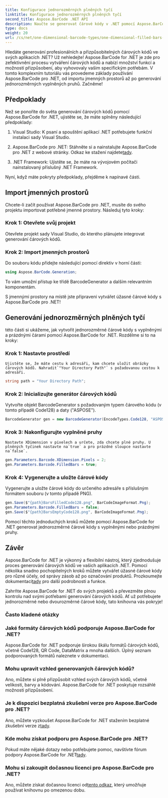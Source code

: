 ```yaml
---
title: Konfigurace jednorozměrných plněných tyčí
linktitle: Konfigurace jednorozměrných plněných tyčí
second_title: Aspose.BarCode .NET API
description: Naučte se generovat čárové kódy v .NET pomocí Aspose.BarCode pro .NET. Tento komplexní výukový program pokrývá vše od importu jmenných prostorů až po vytváření jednorozměrných čárových kódů.
type: docs
weight: 20
url: /cs/net/one-dimensional-barcode-types/one-dimensional-filled-bars-configuration/
---
```


Hledáte generování profesionálních a přizpůsobitelných čárových kódů ve svých aplikacích .NET? Už nehledejte! Aspose.BarCode for .NET je zde pro zefektivnění procesu vytváření čárových kódů a nabízí množství funkcí a možností přizpůsobení, aby vyhovovaly vašim specifickým potřebám. V tomto komplexním tutoriálu vás provedeme základy používání Aspose.BarCode pro .NET, od importu jmenných prostorů až po generování jednorozměrných vyplněných pruhů. Začněme!

## Předpoklady

Než se ponoříte do světa generování čárových kódů pomocí Aspose.BarCode for .NET, ujistěte se, že máte splněny následující předpoklady:

1. Visual Studio: K psaní a spouštění aplikací .NET potřebujete funkční instalaci sady Visual Studio.

2.  Aspose.BarCode pro .NET: Stáhněte si a nainstalujte Aspose.BarCode pro .NET z webové stránky. Odkaz ke stažení najdete[tady](https://releases.aspose.com/barcode/net/).

3. .NET Framework: Ujistěte se, že máte na vývojovém počítači nainstalovaný příslušný .NET Framework.

Nyní, když máte pokryty předpoklady, přejděme k napínavé části.

## Import jmenných prostorů

Chcete-li začít používat Aspose.BarCode pro .NET, musíte do svého projektu importovat potřebné jmenné prostory. Následuj tyto kroky:

### Krok 1: Otevřete svůj projekt
   Otevřete projekt sady Visual Studio, do kterého plánujete integrovat generování čárových kódů.

### Krok 2: Import jmenných prostorů
   Do souboru kódu přidejte následující pomocí direktiv v horní části:

   ```csharp
   using Aspose.BarCode.Generation;
   ```

   To vám umožní přístup ke třídě BarcodeGenerator a dalším relevantním komponentám.

S jmennými prostory na místě jste připraveni vytvářet úžasné čárové kódy s Aspose.BarCode pro .NET!

## Generování jednorozměrných plněných tyčí

této části si ukážeme, jak vytvořit jednorozměrné čárové kódy s vyplněnými a prázdnými čárami pomocí Aspose.BarCode for .NET. Rozdělme si to na kroky:

### Krok 1: Nastavte prostředí
    Ujistěte se, že máte cestu k adresáři, kam chcete uložit obrázky čárových kódů. Nahradit`"Your Directory Path"` s požadovanou cestou k adresáři.

   ```csharp
   string path = "Your Directory Path";
   ```

### Krok 2: Inicializujte generátor čárových kódů
   Vytvořte objekt BarcodeGenerator s požadovaným typem čárového kódu (v tomto případě Code128) a daty ("ASPOSE").

   ```csharp
   BarcodeGenerator gen = new BarcodeGenerator(EncodeTypes.Code128, "ASPOSE");
   ```

### Krok 3: Nakonfigurujte vyplněné pruhy
    Nastavte XDimension v pixelech a určete, zda chcete plné pruhy. U plněných tyčinek nastavte na`true` a pro prázdné sloupce nastavte na`false`.

   ```csharp
   gen.Parameters.Barcode.XDimension.Pixels = 2;
   gen.Parameters.Barcode.FilledBars = true;
   ```

### Krok 4: Vygenerujte a uložte čárové kódy
   Vygenerujte a uložte čárové kódy do určeného adresáře s příslušným formátem souboru (v tomto případě PNG).

   ```csharp
   gen.Save($"{path}BarsFilledCode128.png", BarCodeImageFormat.Png);
   gen.Parameters.Barcode.FilledBars = false;
   gen.Save($"{path}BarsEmptyCode128.png", BarCodeImageFormat.Png);
   ```

Pomocí těchto jednoduchých kroků můžete pomocí Aspose.BarCode for .NET generovat jednorozměrné čárové kódy s vyplněnými nebo prázdnými pruhy.

## Závěr

Aspose.BarCode for .NET je výkonný a flexibilní nástroj, který zjednodušuje proces generování čárových kódů ve vašich aplikacích .NET. Pomocí několika snadno pochopitelných kroků můžete vytvářet úžasné čárové kódy pro různé účely, od správy zásob až po označování produktů. Prozkoumejte dokumentaci[tady](https://reference.aspose.com/barcode/net/) pro další podrobnosti a funkce.

Zahrňte Aspose.BarCode for .NET do svých projektů a převezměte plnou kontrolu nad svými potřebami generování čárových kódů. Ať už potřebujete jednorozměrné nebo dvourozměrné čárové kódy, tato knihovna vás pokryje!

### Často kladené otázky

### Jaké formáty čárových kódů podporuje Aspose.BarCode for .NET?
Aspose.BarCode for .NET podporuje širokou škálu formátů čárových kódů, včetně Code128, QR Code, DataMatrix a mnoha dalších. Úplný seznam podporovaných formátů naleznete v dokumentaci.

### Mohu upravit vzhled generovaných čárových kódů?
Ano, můžete si plně přizpůsobit vzhled svých čárových kódů, včetně velikosti, barvy a kódování. Aspose.BarCode for .NET poskytuje rozsáhlé možnosti přizpůsobení.

### Je k dispozici bezplatná zkušební verze pro Aspose.BarCode pro .NET?
Ano, můžete vyzkoušet Aspose.BarCode for .NET stažením bezplatné zkušební verze z[tady](https://releases.aspose.com/).

### Kde mohu získat podporu pro Aspose.BarCode pro .NET?
 Pokud máte nějaké dotazy nebo potřebujete pomoc, navštivte fórum podpory Aspose.BarCode for .NET[tady](https://forum.aspose.com/c/barcode/13).

### Mohu si zakoupit dočasnou licenci pro Aspose.BarCode pro .NET?
 Ano, můžete získat dočasnou licenci od[tento odkaz](https://purchase.aspose.com/temporary-license/), který umožňuje používat knihovnu po omezenou dobu.